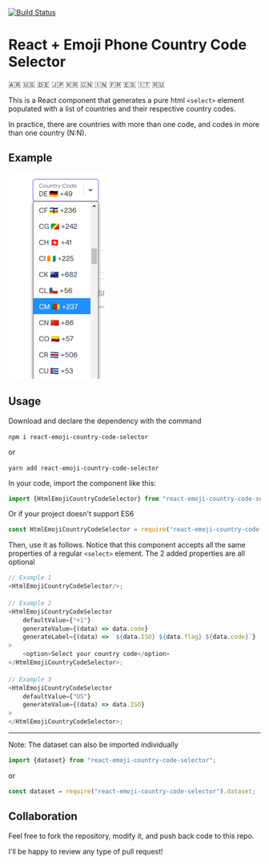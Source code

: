 [![Build Status](https://travis-ci.com/dscafati/react-emoji-country-code-selector.svg?branch=main)](https://travis-ci.com/dscafati/react-emoji-country-code-selector)

# React + Emoji  Phone Country Code Selector

🇦🇷 🇺🇸 🇩🇪 🇯🇵 🇰🇷 🇨🇳 🇮🇳 🇫🇷 🇪🇸 🇮🇹 🇷🇺  

This is a React component that generates a pure html `<select>` element populated with a list of countries and their respective country codes.

In practice, there are countries with more than one code, and codes in more than one country (N:N).

## Example
![Screenshot](https://raw.githubusercontent.com/dscafati/react-emoji-country-code-selector/main/screenshot.png)

## Usage

Download and declare the dependency with the command

`npm i react-emoji-country-code-selector`

or

`yarn add react-emoji-country-code-selector`


In your code, import the component like this:

```javascript
import {HtmlEmojiCountryCodeSelector} from "react-emoji-country-code-selector";
```

Or if your project doesn't support ES6

```javascript
const HtmlEmojiCountryCodeSelector = require("react-emoji-country-code-selector").HtmlEmojiCountryCodeSelector;
```

Then, use it as follows.
Notice that this component accepts all the same properties of a regular `<select>` element. The 2 added properties are all optional

```javascript
// Example 1
<HtmlEmojiCountryCodeSelector/>;

// Example 2
<HtmlEmojiCountryCodeSelector
    defaultValue={"+1"}
    generateValue={(data) => data.code}
    generateLabel={(data) => `${data.ISO} ${data.flag} ${data.code}`}
>
    <option>Select your country code</option>
</HtmlEmojiCountryCodeSelector>;
    
// Example 3
<HtmlEmojiCountryCodeSelector
    defaultValue={"US"}
    generateValue={(data) => data.ISO}
>
</HtmlEmojiCountryCodeSelector>;
```

---
Note: The dataset can also be imported individually


```javascript
import {dataset} from "react-emoji-country-code-selector";
```

or

```javascript
const dataset = require("react-emoji-country-code-selector").dataset;
```


## Collaboration

Feel free to fork the repository, modify it, and push back code to this repo.

I'll be happy to review any type of pull request!
